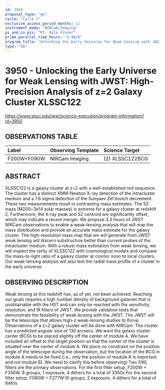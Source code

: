 ```yaml
---
id: 3950
proposal_type: "go"
cycle: "Cycle 2"
exclusive_access_period_months: 12
instrument_mode: "NIRCam/Imaging"
pi_and_co_pis: "PI: Kyle Finner"
prime_parallel_time_hours: "4.99/0"
program_title: "Unlocking the Early Universe for Weak Lensing with JWST: High-Precision Analysis of z=2 Galaxy Cluster XLSSC122"
type: "GO"
---
```

# 3950 - Unlocking the Early Universe for Weak Lensing with JWST: High-Precision Analysis of z=2 Galaxy Cluster XLSSC122
https://www.stsci.edu/jwst/science-execution/program-information?id=3950
## OBSERVATIONS TABLE
| Label          | Observing Template | Science Target     |
| :------------- | :----------------- | :----------------- |
| F200W+F090W    | NIRCam Imaging     | (2) XLSSC122BCG    |

## ABSTRACT

XLSSC122 is a galaxy cluster at z=2 with a well-established red sequence. The cluster has a distinct XMM-Newton X-ray detection of the intracluster medium and a 7.6 sigma detection of the Sunyaev Zel'dovich decrement. These two measurements result in contrasting mass estimates. The SZ mass (M200~3e14 solar masses) is extreme for a galaxy cluster at redshift 2. Furthermore, the X-ray peak and SZ centroid are significantly offset, which may indicate a recent merger. We propose 3.3 hours of JWST NIRCam observations to enable a weak-lensing analysis that will map the mass distribution and provide an accurate mass estimate for the galaxy cluster. The high-resolution mass map that we will generate from JWST weak lensing will discern substructure better than current probes of the intracluster medium. With a robust mass estimation from weak lensing, we will inspect the rarity of XLSSC122 with cosmological models and compare the mass-to-light ratio of a galaxy cluster at cosmic noon to local clusters. Our weak-lensing analysis will also test the radial mass profile of a cluster in the early universe.

## OBSERVING DESCRIPTION

Weak lensing at this redshift has, as of yet, not been achieved. Reaching our goals requires a high number density of background galaxies that is unobtainable with the HST and can only be reached with the sensitivity, resolution, and IR filters of JWST. We provide validation tests that demonstrate the feasibility of weak lensing with the JWST. The JWST will be the telescope that allows high-z weak-lensing studies to thrive.
Observations of a z=2 galaxy cluster will be done with NIRCam. The cluster has a predicted angular size of 130 arcsecs.
We want the galaxy cluster center (BCG) to be placed slightly off the center of module A. We have included an offset to the target position so that the center of the cluster is situated near the center of module A. We place no constraint on the position angle of the telescope during the observation, but the location of the BCG in module A needs to be fixed (i.e., only the position of module A is important and not module B). We need to clarify this before observing!
Two SWL filters are the primary observations.
For the first filter setup,
F200W + F356W: 8 groups, 1 exposure, 4 dithers for a total of 3350s
For the second filter setup,
F090W + F277W:10 groups, 2 exposure, 4 dithers for a total of 8461s
